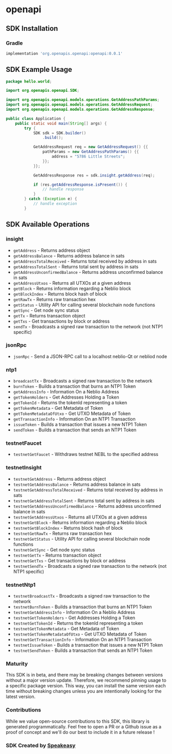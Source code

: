 # openapi

<!-- Start SDK Installation -->
## SDK Installation

### Gradle

```groovy
implementation 'org.openapis.openapi:openapi:0.0.1'
```
<!-- End SDK Installation -->

## SDK Example Usage
<!-- Start SDK Example Usage -->
```java
package hello.world;

import org.openapis.openapi.SDK;

import org.openapis.openapi.models.operations.GetAddressPathParams;
import org.openapis.openapi.models.operations.GetAddressRequest;
import org.openapis.openapi.models.operations.GetAddressResponse;

public class Application {
    public static void main(String[] args) {
        try {
            SDK sdk = SDK.builder()
                .build();

            GetAddressRequest req = new GetAddressRequest() {{
                pathParams = new GetAddressPathParams() {{
                    address = "5786 Little Streets";
                }};
            }};            

            GetAddressResponse res = sdk.insight.getAddress(req);

            if (res.getAddressResponse.isPresent()) {
                // handle response
            }
        } catch (Exception e) {
            // handle exception
        }
```
<!-- End SDK Example Usage -->

<!-- Start SDK Available Operations -->
## SDK Available Operations


### insight

* `getAddress` - Returns address object
* `getAddressBalance` - Returns address balance in sats
* `getAddressTotalReceived` - Returns total received by address in sats
* `getAddressTotalSent` - Returns total sent by address in sats
* `getAddressUnconfirmedBalance` - Returns address unconfirmed balance in sats
* `getAddressUtxos` - Returns all UTXOs at a given address
* `getBlock` - Returns information regarding a Neblio block
* `getBlockIndex` - Returns block hash of block
* `getRawTx` - Returns raw transaction hex
* `getStatus` - Utility API for calling several blockchain node functions
* `getSync` - Get node sync status
* `getTx` - Returns transaction object
* `getTxs` - Get transactions by block or address
* `sendTx` - Broadcasts a signed raw transaction to the network (not NTP1 specific)

### jsonRpc

* `jsonRpc` - Send a JSON-RPC call to a localhost neblio-Qt or nebliod node

### ntp1

* `broadcastTx` - Broadcasts a signed raw transaction to the network
* `burnToken` - Builds a transaction that burns an NTP1 Token
* `getAddressInfo` - Information On a Neblio Address
* `getTokenHolders` - Get Addresses Holding a Token
* `getTokenId` - Returns the tokenId representing a token
* `getTokenMetadata` - Get Metadata of Token
* `getTokenMetadataOfUtxo` - Get UTXO Metadata of Token
* `getTransactionInfo` - Information On an NTP1 Transaction
* `issueToken` - Builds a transaction that issues a new NTP1 Token
* `sendToken` - Builds a transaction that sends an NTP1 Token

### testnetFaucet

* `testnetGetFaucet` - Withdraws testnet NEBL to the specified address

### testnetInsight

* `testnetGetAddress` - Returns address object
* `testnetGetAddressBalance` - Returns address balance in sats
* `testnetGetAddressTotalReceived` - Returns total received by address in sats
* `testnetGetAddressTotalSent` - Returns total sent by address in sats
* `testnetGetAddressUnconfirmedBalance` - Returns address unconfirmed balance in sats
* `testnetGetAddressUtxos` - Returns all UTXOs at a given address
* `testnetGetBlock` - Returns information regarding a Neblio block
* `testnetGetBlockIndex` - Returns block hash of block
* `testnetGetRawTx` - Returns raw transaction hex
* `testnetGetStatus` - Utility API for calling several blockchain node functions
* `testnetGetSync` - Get node sync status
* `testnetGetTx` - Returns transaction object
* `testnetGetTxs` - Get transactions by block or address
* `testnetSendTx` - Broadcasts a signed raw transaction to the network (not NTP1 specific)

### testnetNtp1

* `testnetBroadcastTx` - Broadcasts a signed raw transaction to the network
* `testnetBurnToken` - Builds a transaction that burns an NTP1 Token
* `testnetGetAddressInfo` - Information On a Neblio Address
* `testnetGetTokenHolders` - Get Addresses Holding a Token
* `testnetGetTokenId` - Returns the tokenId representing a token
* `testnetGetTokenMetadata` - Get Metadata of Token
* `testnetGetTokenMetadataOfUtxo` - Get UTXO Metadata of Token
* `testnetGetTransactionInfo` - Information On an NTP1 Transaction
* `testnetIssueToken` - Builds a transaction that issues a new NTP1 Token
* `testnetSendToken` - Builds a transaction that sends an NTP1 Token
<!-- End SDK Available Operations -->

### Maturity

This SDK is in beta, and there may be breaking changes between versions without a major version update. Therefore, we recommend pinning usage 
to a specific package version. This way, you can install the same version each time without breaking changes unless you are intentionally 
looking for the latest version.

### Contributions

While we value open-source contributions to this SDK, this library is generated programmatically. 
Feel free to open a PR or a Github issue as a proof of concept and we'll do our best to include it in a future release !

### SDK Created by [Speakeasy](https://docs.speakeasyapi.dev/docs/using-speakeasy/client-sdks)
